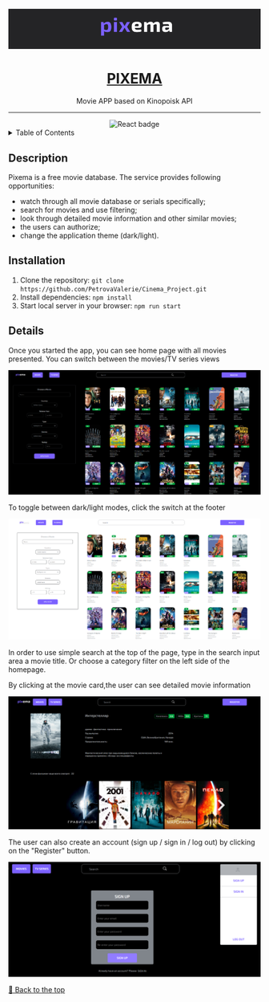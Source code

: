<!-- LOGO -->
![Logo][logo]
<div align="center">
<a href="#title">
<h1>PIXEMA</h1>
</a>
Movie APP based on Kinopoisk API
<hr/>
<img src="https://shields.io/badge/react-black?logo=react&style=for-the-badge%22" alt="React badge">
</div>

<!-- TABLE OF CONTENTS -->
<details>
  <summary>Table of Contents</summary>
  <ol>
    <li>
      <a href="#description">Description</a>
    </li>
    <li>
      <a href="#installation">Installation</a>
    </li>
    <li><a href="#details">Details</a></li>
  </ol>
</details>

<!-- DESCRIPTION -->
## Description
Pixema is a free movie database. The service provides following opportunities:

- watch through all movie database or serials specifically;
- search for movies and use filtering;
- look through detailed movie information and other similar movies;
- the users can authorize;
- change the application theme (dark/light).

<!-- INSTALLATION -->
## Installation
1. Clone the repository:
    `git clone https://github.com/PetrovaValerie/Cinema_Project.git`
2. Install dependencies:
    `npm install`
3. Start local server in your browser:
   `npm run start`

<!-- DETAILS -->
## Details
Once you started the app, you can see home page with all movies presented. 
You can switch between the movies/TV series views

![Home page][home]

To toggle between dark/light modes, click the switch at the footer

![Toggle themes][light-theme]

In order to use simple search at the top of the page, type in the search input area a movie title.
Or choose a category filter on the left side of the homepage.

By clicking at the movie card,the user can see detailed movie information

![Detailed information][single-card]

The user can also create an account (sign up / sign in / log out) by clicking on the "Register" button.

![Registration-form][register]


[🔼 Back to the top ](#title)







[//]: # (Images)
[logo]: screens/logo.png
[home]: screens/homepage.png
[light-theme]: screens/lightmode.png
[single-card]: screens/single-card.png
[register]: screens/register.png